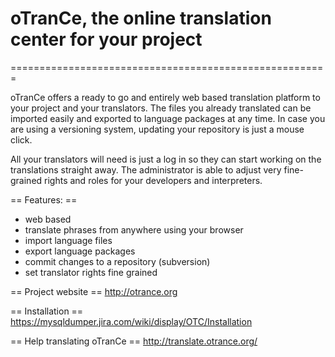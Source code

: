 # oTranCe, the online translation center for your project #
=======================================================

oTranCe offers a ready to go and entirely web based translation platform to your project and your translators. The files you already translated can be imported easily and exported to language packages at any time. In case you are using a versioning system, updating your repository is just a mouse click.

All your translators will need is just a log in so they can start working on the translations straight away. The administrator is able to adjust very fine-grained rights and roles for your developers and interpreters.

== Features: ==
* web based
* translate phrases from anywhere using your browser
* import language files
* export language packages
* commit changes to a repository (subversion)
* set translator rights fine grained

== Project website ==
http://otrance.org

== Installation ==
https://mysqldumper.jira.com/wiki/display/OTC/Installation

== Help translating oTranCe ==
http://translate.otrance.org/